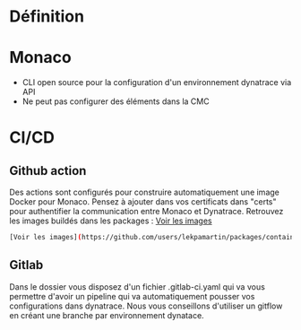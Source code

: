 # Définition 



# Monaco
- CLI open source pour la configuration d'un environnement dynatrace via API
- Ne peut pas configurer des éléments dans la CMC

# CI/CD

## Github action 
Des actions sont configurés pour construire automatiquement une image Docker pour Monaco. Pensez à ajouter dans vos certificats dans "certs" pour authentifier la communication entre Monaco et Dynatrace. Retrouvez les images buildés dans les packages : 
[Voir les images](https://github.com/users/lekpamartin/packages/container/package/dynatrace-monaco)
```bash
[Voir les images](https://github.com/users/lekpamartin/packages/container/package/dynatrace-monaco)
```
 

## Gitlab
Dans le dossier vous disposez d'un fichier .gitlab-ci.yaml qui va vous permettre d'avoir un pipeline qui va automatiquement pousser vos configurations dans dynatrace. Nous vous conseillons d'utiliser un gitflow en créant une branche par environnement dynatace. 
